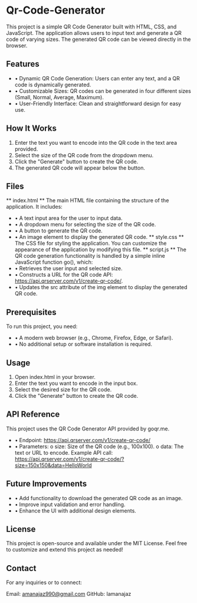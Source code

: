 # Qr-Code-Generator

This project is a simple QR Code Generator built with HTML, CSS, and JavaScript. The application allows users to input text and generate a QR code of varying sizes. The generated QR code can be viewed directly in the browser.
## Features
- •	Dynamic QR Code Generation: Users can enter any text, and a QR code is dynamically generated.
- •   Customizable Sizes: QR codes can be generated in four different sizes (Small, Normal, Average, Maximum).
- •	User-Friendly Interface: Clean and straightforward design for easy use.
## How It Works
1.	Enter the text you want to encode into the QR code in the text area provided.
2.	Select the size of the QR code from the dropdown menu.
3.	Click the "Generate" button to create the QR code.
4.	The generated QR code will appear below the button.
## Files
** index.html **
The main HTML file containing the structure of the application.
It includes:
- •	A text input area for the user to input data.
- •	A dropdown menu for selecting the size of the QR code.
- •	A button to generate the QR code.
- •	An image element to display the generated QR code.
** style.css **
The CSS file for styling the application. You can customize the appearance of the application by modifying this file.
** script.js **
The QR code generation functionality is handled by a simple inline JavaScript function go(), which:
- •	Retrieves the user input and selected size.
- •	Constructs a URL for the QR code API: https://api.qrserver.com/v1/create-qr-code/.
- •	Updates the src attribute of the img element to display the generated QR code.
## Prerequisites
To run this project, you need:
- •	A modern web browser (e.g., Chrome, Firefox, Edge, or Safari).
- •	No additional setup or software installation is required.
## Usage
1.	Open index.html in your browser.
2.	Enter the text you want to encode in the input box.
3.	Select the desired size for the QR code.
4.	Click the "Generate" button to create the QR code.
## API Reference
This project uses the QR Code Generator API provided by goqr.me.
- •	Endpoint: https://api.qrserver.com/v1/create-qr-code/
- •	Parameters: 
o	size: Size of the QR code (e.g., 100x100).
o	data: The text or URL to encode.
Example API call:
https://api.qrserver.com/v1/create-qr-code/?size=150x150&data=HelloWorld
## Future Improvements
- •	Add functionality to download the generated QR code as an image.
- •	Improve input validation and error handling.
- •	Enhance the UI with additional design elements.
## License
This project is open-source and available under the MIT License.
Feel free to customize and extend this project as needed!

## Contact
For any inquiries or to connect:

Email: amanajaz990@gmail.com
GitHub: Iamanajaz


